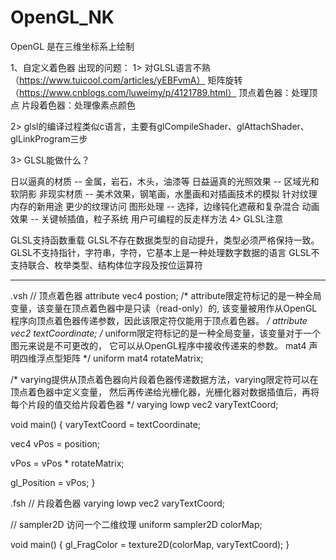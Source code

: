 # OpenGL_NK
OpenGL 是在三维坐标系上绘制

1、自定义着色器
出现的问题：
1> 对GLSL语言不熟（https://www.tuicool.com/articles/yEBFvmA）
    矩阵旋转（https://www.cnblogs.com/luweimy/p/4121789.html）
顶点着色器：处理顶点
片段着色器：处理像素点颜色

2> glsl的编译过程类似c语言，主要有glCompileShader、glAttachShader、glLinkProgram三步

3> GLSL能做什么？

日以逼真的材质 -- 金属，岩石，木头，油漆等
日益逼真的光照效果 -- 区域光和软阴影
非现实材质 -- 美术效果，钢笔画，水墨画和对插画技术的模拟
针对纹理内存的新用途
更少的纹理访问
图形处理 -- 选择，边缘钝化遮蔽和复杂混合
动画效果 -- 关键帧插值，粒子系统
用户可编程的反走样方法
4> GLSL注意

GLSL支持函数重载
GLSL不存在数据类型的自动提升，类型必须严格保持一致。
GLSL不支持指针，字符串，字符，它基本上是一种处理数字数据的语言
GLSL不支持联合、枚举类型、结构体位字段及按位运算符


---------------
.vsh
// 顶点着色器
attribute vec4 postion;
/*
attribute限定符标记的是一种全局变量，该变量在顶点着色器中是只读（read-only）的,
该变量被用作从OpenGL程序向顶点着色器传递参数，因此该限定符仅能用于顶点着色器。
*/
attribute vec2 textCoordinate;
/*
uniform限定符标记的是一种全局变量，该变量对于一个图元来说是不可更改的，
它可以从OpenGL程序中接收传递来的参数。
mat4 声明四维浮点型矩阵
*/
uniform mat4 rotateMatrix;

/*
varying提供从顶点着色器向片段着色器传递数据方法，varying限定符可以在顶点着色器中定义变量，
然后再传递给光栅化器，光栅化器对数据插值后，再将每个片段的值交给片段着色器
*/
varying lowp vec2 varyTextCoord;

void main()
{
varyTextCoord = textCoordinate;

vec4 vPos = position;

vPos = vPos * rotateMatrix;

gl_Position = vPos;
}

.fsh
// 片段着色器
varying lowp vec2 varyTextCoord;

// sampler2D 访问一个二维纹理
uniform sampler2D colorMap;

void main()
{
gl_FragColor = texture2D(colorMap, varyTextCoord);
}

